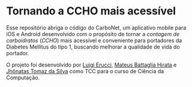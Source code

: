 # Tornando a CCHO mais acessível

Esse repositório abriga o código do CarboNet, um aplicativo mobile para iOS e Android desenvolvido com o propósito de tornar a *contagem de carboidratos* (*CCHO*) mais acessível e conveniente para portadores da Diabetes Mellitus do tipo 1, buscando melhorar a qualidade de vida do portador.

O projeto foi desenvolvido por [Luigi Erucci](https://github.com/ezboy4life), [Mateus Battaglia Hirata](https://github.com/WarmMateTea) e [Jhônatas Tomaz da Silva](https://github.com/Jhonatas48) como TCC para o curso de Ciência da Computação.
